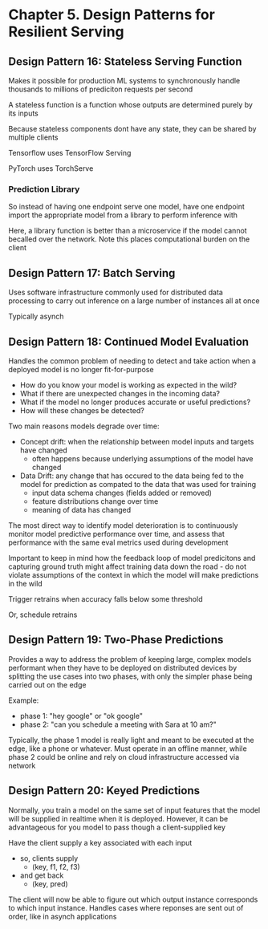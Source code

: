 # Chapter 5. Design Patterns for Resilient Serving

## Design Pattern 16: Stateless Serving Function

Makes it possible for production ML systems to synchronously handle thousands to millions of prediciton requests per second

A stateless function is a function whose outputs are determined purely by its inputs

Because stateless components dont have any state, they can be shared by multiple clients

Tensorflow uses TensorFlow Serving

PyTorch uses TorchServe

### Prediction Library

So instead of having one endpoint serve one model, have one endpoint import the appropriate model from a library to perform inference with

Here, a library function is better than a microservice if the model cannot becalled over the network. Note this places computational burden on the client

## Design Pattern 17: Batch Serving

Uses software infrastructure commonly used for distributed data processing to carry out inference on a large number of instances all at once

Typically asynch

## Design Pattern 18: Continued Model Evaluation

Handles the common problem of needing to detect and take action when a deployed model is no longer fit-for-purpose

- How do you know your model is working as expected in the wild?
- What if there are unexpected changes in the incoming data?
- What if the model no longer produces accurate or useful predictions?
- How will these changes be detected?

Two main reasons models degrade over time:

- Concept drift: when the relationship between model inputs and targets have changed
  - often happens because underlying assumptions of the model have changed
- Data Drift: any change that has occured to the data being fed to the model for prediction as compated to the data that was used for training
  - input data schema changes (fields added or removed)
  - feature distributions change over time
  - meaning of data has changed

The most direct way to identify model deterioration is to continuously monitor model predictive performance over time, and assess that performance with the same eval metrics used during development

Important to keep in mind how the feedback loop of model predicitons and capturing ground truth might affect training data down the road - do not violate assumptions of the context in which the model will make predictions in the wild

Trigger retrains when accuracy falls below some threshold

Or, schedule retrains

## Design Pattern 19: Two-Phase Predictions

Provides a way to address the problem of keeping large, complex models performant when they have to be deployed on distributed devices by splitting the use cases into two phases, with only the simpler phase being carried out on the edge

Example:

- phase 1: "hey google" or "ok google"
- phase 2: "can you schedule a meeting with Sara at 10 am?"

Typically, the phase 1 model is really light and meant to be executed at the edge, like a phone or whatever. Must operate in an offline manner, while phase 2 could be online and rely on cloud infrastructure accessed via network

## Design Pattern 20: Keyed Predictions

Normally, you train a model on the same set of input features that the model will be supplied in realtime when it is deployed. However, it can be advantageous for you model to pass though a client-supplied key

Have the client supply a key associated with each input

- so, clients supply
  - (key, f1, f2, f3)
- and get back
  - (key, pred)

The client will now be able to figure out which output instance corresponds to which input instance. Handles cases where reponses are sent out of order, like in asynch applications
